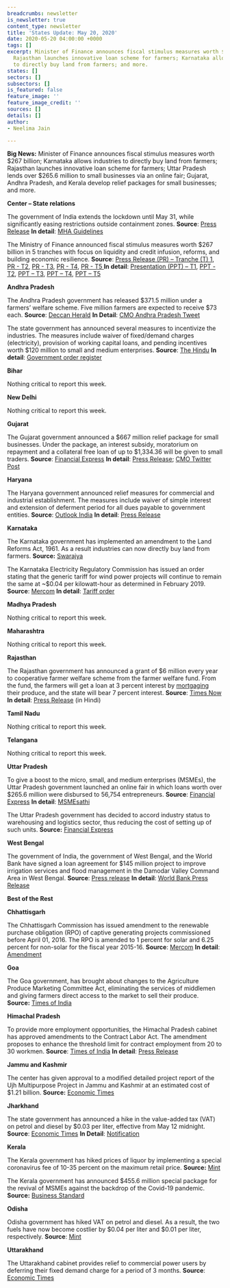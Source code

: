 ```yaml
---
breadcrumbs: newsletter
is_newsletter: true
content_type: newsletter
title: 'States Update: May 20, 2020'
date: 2020-05-20 04:00:00 +0000
tags: []
excerpt: Minister of Finance announces fiscal stimulus measures worth $267 billion;
  Rajasthan launches innovative loan scheme for farmers; Karnataka allows industries
  to directly buy land from farmers; and more.
states: []
sectors: []
subsectors: []
is_featured: false
feature_image: ''
feature_image_credit: ''
sources: []
details: []
author:
- Neelima Jain

---
```

**Big News:** Minister of Finance announces fiscal stimulus measures worth $267 billion; Karnataka allows industries to directly buy land from farmers; Rajasthan launches innovative loan scheme for farmers; Uttar Pradesh lends over $265.6 million to small businesses via an online fair; Gujarat, Andhra Pradesh, and Kerala develop relief packages for small businesses; and more.

**Center – State relations**

The government of India extends the lockdown until May 31, while significantly easing restrictions outside containment zones. **Source**: [Press Release](https://pib.gov.in/PressReleasePage.aspx?PRID=1624763) **In detail**: [MHA Guidelines](https://www.mha.gov.in/sites/default/files/MHAOrderextension_1752020.pdf)

The Ministry of Finance announced fiscal stimulus measures worth $267 billion in 5 tranches with focus on liquidity and credit infusion, reforms, and building economic resilience. **Source**: [Press Release (PR) – Tranche (T) 1](https://pib.gov.in/PressReleasePage.aspx?PRID=1623601), [PR - T2](https://pib.gov.in/PressReleasePage.aspx?PRID=1623862), [PR - T3](https://pib.gov.in/PressReleasePage.aspx?PRID=1624153), [PR - T4](https://pib.gov.in/PressReleasePage.aspx?PRID=1624536), [PR - T5 ](https://pib.gov.in/PressReleasePage.aspx?PRID=1624661)**In detail**: [Presentation (PPT) – T1](https://pib.gov.in/PressReleasePage.aspx?PRID=1623585), [PPT - T2](https://pib.gov.in/PressReleasePage.aspx?PRID=1623840), [PPT – T3](https://pib.gov.in/PressReleasePage.aspx?PRID=1624104), [PPT – T4](https://pib.gov.in/PressReleasePage.aspx?PRID=1624465), [PPT – T5](https://pib.gov.in/PressReleasePage.aspx?PRID=1624651)

**Andhra Pradesh**

The Andhra Pradesh government has released $371.5 million under a farmers’ welfare scheme. Five million farmers are expected to receive $73 each. **Source**: [Deccan Herald](https://www.deccanherald.com/national/south/coronavirus-lockdown-andhra-pradesh-government-releases-rs-2800-crore-towards-assistance-to-50-lakh-farmers-837994.html) **In Detail**: [CMO Andhra Pradesh Tweet](https://twitter.com/AndhraPradeshCM/status/1261301533473337347)

The state government has announced several measures to incentivize the industries. The measures include waiver of fixed/demand charges (electricity), provision of working capital loans, and pending incentives worth $120 million to small and medium enterprises. **Source**: [The Hindu](https://www.thehindu.com/news/national/andhra-pradesh/andhra-pradesh-to-give-incentives-to-lockdown-hit-industries/article31599246.ece) **In detail**: [Government order register](https://goir.ap.gov.in/Reports.aspx)

**Bihar**

Nothing critical to report this week.

**New Delhi**

Nothing critical to report this week.

**Gujarat**

The Gujarat government announced a $667 million relief package for small businesses. Under the package, an interest subsidy, moratorium on repayment and a collateral free loan of up to $1,334.36 will be given to small traders. **Source**: [Financial Express](https://www.financialexpress.com/india-news/atmanirbhar-gujarat-sahay-yojana-gujarat-announces-rs-5000-crore-relief-package-for-tiny-businesses/1959442/) **In detail**: [Press Release](https://cmogujarat.gov.in/en/cm-10-lakh-people-operating-small-businesses-in-gujarat-to-benefit-from-aatmanirbhar-gujarat-sahay-yojana/); [CMO Twitter Post](https://twitter.com/CMOGuj/status/1260955329908617216)

**Haryana**

The Haryana government announced relief measures for commercial and industrial establishment. The measures include waiver of simple interest and extension of deferment period for all dues payable to government entities. **Source**: [Outlook India](https://www.outlookindia.com/newsscroll/incentives-for-industrial-commercial-establishments-in-haryana/1835702) **In detail**: [Press Release](https://prharyana.gov.in/en/in-view-of-the-difficulties-faced-by-the-industrial-and-commercial-establishments-of-the-state-0)

**Karnataka**

The Karnataka government has implemented an amendment to the Land Reforms Act, 1961. As a result industries can now directly buy land from farmers. **Source:** [Swarajya](https://swarajyamag.com/insta/karnataka-in-major-reform-to-boost-economy-now-industries-can-directly-buy-land-from-farmers)

The Karnataka Electricity Regulatory Commission has issued an order stating that the generic tariff for wind power projects will continue to remain the same at \~$0.04 per kilowatt-hour as determined in February 2019. **Source**: [Mercom](https://mercomindia.com/karnataka-retains-generic-tariff-wind-projects/) **In detail**: [Tariff order](https://karunadu.karnataka.gov.in/kerc/Documents/Determination%20of%20Generic%20Tariff%20for%20wind%20Power%20Project%20for%20FY%202020-21.pdf)

**Madhya Pradesh**

Nothing critical to report this week.

**Maharashtra**

Nothing critical to report this week.

**Rajasthan**

The Rajasthan government has announced a grant of $6 million every year to cooperative farmer welfare scheme from the farmer welfare fund. From the fund, the farmers will get a loan at 3 percent interest by [mortgaging](https://www.hindustantimes.com/business-news/us-mortgage-rates-hover-near-all-time-lows-30-year-at-3-28/story-juTP05U6azpLZEESOnH6bO.html "mortgaging") their produce, and the state will bear 7 percent interest. **Source**: [Times Now](https://www.timesnownews.com/india/article/rajasthan-farmers-to-become-entrepreneurs-with-a-helping-hand-from-ashok-gehlot/592694) **In detail**: [Press Release](https://cmo.rajasthan.gov.in/pressreleasedetail/1953) (in Hindi)

**Tamil Nadu**

Nothing critical to report this week.

**Telangana**

Nothing critical to report this week.

**Uttar Pradesh**

To give a boost to the micro, small, and medium enterprises (MSMEs), the Uttar Pradesh government launched an online fair in which loans worth over $265.6 million were disbursed to 56,754 entrepreneurs. **Source**: [Financial Express](https://www.financialexpress.com/india-news/uttar-pradesh-launches-portal-sathi-for-giving-loan-to-msmes-yogi-adityanath/1959429/) **In detail**: [MSMEsathi](https://msmesathi.in/)

The Uttar Pradesh government has decided to accord industry status to warehousing and logistics sector, thus reducing the cost of setting up of such units. **Source:** [Financial Express](https://www.financialexpress.com/industry/up-gives-industry-status-to-warehousing-and-logistics-sector/1958220/)

**West Bengal**

The government of India, the government of West Bengal, and the World Bank have signed a loan agreement for $145 million project to improve irrigation services and flood management in the Damodar Valley Command Area in West Bengal. **Source**: [Press release](https://pib.gov.in/PressReleasePage.aspx?PRID=1624120) **In detail**: [World Bank Press Release](https://www.worldbank.org/en/news/press-release/2020/05/15/improve-irrigation-reduce-flooding-west-bengal)

**Best of the Rest**

**Chhattisgarh**

The Chhattisgarh Commission has issued amendment to the renewable purchase obligation (RPO) of captive generating projects commissioned before April 01, 2016. The RPO is amended to 1 percent for solar and 6.25 percent for non-solar for the fiscal year 2015-16. **Source**: [Mercom](https://mercomindia.com/chhattisgarh-amendment-regulations-captive-projects/) **In detail**: [Amendment](http://www.cserc.gov.in/pdf/RPO%20REC/RPO-REC%20Regulations_first%20ammendment_v1.pdf)

**Goa**

The Goa government, has brought about changes to the Agriculture Produce Marketing Committee Act, eliminating the services of middlemen and giving farmers direct access to the market to sell their produce. **Source:** [Times of India](https://timesofindia.indiatimes.com/city/goa/now-govt-gives-farmers-better-access-to-market-offers-e-nam/articleshow/75783175.cms)

**Himachal Pradesh**

To provide more employment opportunities, the Himachal Pradesh cabinet has approved amendments to the Contract Labor Act. The amendment proposes to enhance the threshold limit for contract employment from 20 to 30 workmen. **Source**: [Times of India](https://timesofindia.indiatimes.com/city/shimla/himachal-pradesh-cabinet-amends-rules-to-provide-more-employment-opportunities/articleshow/75722141.cms) **In detail**: [Press Release](http://himachalpr.gov.in/PressReleaseByYear.aspx?Language=1&ID=17227&Type=2&Date=13%2f05%2f2020)

**Jammu and Kashmir**

The center has given approval to a modified detailed project report of the Ujh Multipurpose Project in Jammu and Kashmir at an estimated cost of $1.21 billion. **Source:** [Economic Times](https://economictimes.indiatimes.com/news/economy/infrastructure/centre-approves-modified-dpr-of-ujh-multipurpose-project-in-j-k/articleshow/75773407.cms)

**Jharkhand**

The state government has announced a hike in the value-added tax (VAT) on petrol and diesel by $0.03 per liter, effective from May 12 midnight. **Source**: [Economic Times](https://energy.economictimes.indiatimes.com/news/oil-and-gas/hike-in-vat-on-petrol-diesel-in-state-from-today/75712785) **In Detail**: [Notification](http://jharkhandcomtax.gov.in/documents/10231/0/New+Tax+Rate+for+Diesel+and+Petrol/061b3be7-c21b-489a-83dd-e1101e9bd211)

**Kerala**

The Kerala government has hiked prices of liquor by implementing a special coronavirus fee of 10-35 percent on the maximum retail price. **Source:** [Mint](https://www.livemint.com/news/india/kerala-levies-10-35-corona-fee-on-liquor-11589372741827.html)

The Kerala government has announced $455.6 million special package for the revival of MSMEs against the backdrop of the Covid-19 pandemic. **Source:** [Business Standard](https://www.business-standard.com/article/economy-policy/kerala-govt-announces-special-package-for-msmes-amid-covid-19-crisis-120051401670_1.html)

**Odisha**

Odisha government has hiked VAT on petrol and diesel. As a result, the two fuels have now become costlier by $0.04 per liter and $0.01 per liter, respectively. **Source**: [Mint](https://www.livemint.com/news/india/odisha-govt-hikes-vat-on-petrol-diesel-11589683235941.html)

**Uttarakhand**

The Uttarakhand cabinet provides relief to commercial power users by deferring their fixed demand charge for a period of 3 months. **Source**: [Economic Times](https://energy.economictimes.indiatimes.com/news/power/uttarakhand-cabinet-provides-relief-to-commercial-power-users/75728542)

